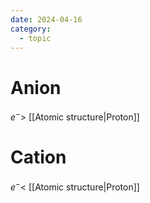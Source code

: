```yaml
---
date: 2024-04-16
category:
  - topic
---
```

# Anion
$e^- >$ [[Atomic structure|Proton]]
# Cation
$e^- <$  [[Atomic structure|Proton]]